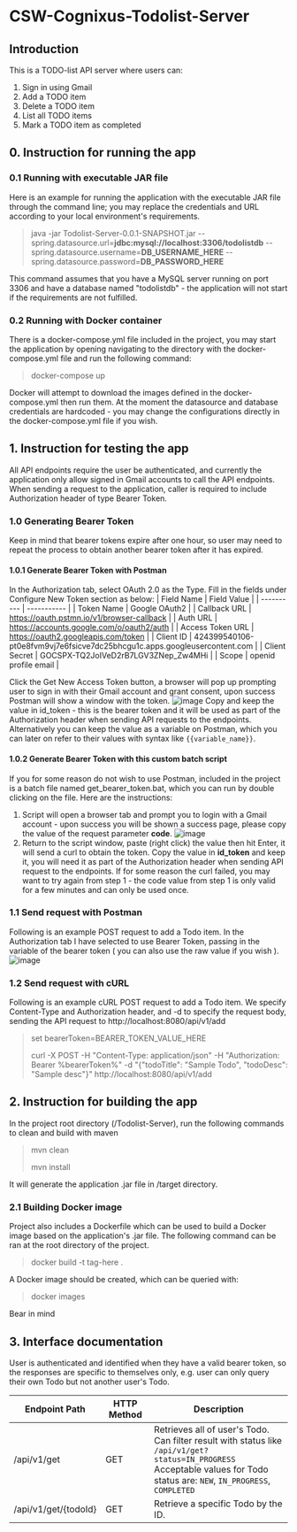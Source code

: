 # CSW-Cognixus-Todolist-Server
## Introduction
This is a TODO-list API server where users can:
1. Sign in using Gmail
2. Add a TODO item
3. Delete a TODO item
4. List all TODO items
5. Mark a TODO item as completed


## 0. Instruction for running the app
### 0.1 Running with executable JAR file
Here is an example for running the application with the executable JAR file through the command line; you may replace the credentials and URL according to your local environment's requirements. 

>java -jar Todolist-Server-0.0.1-SNAPSHOT.jar --spring.datasource.url=**jdbc:mysql://localhost:3306/todolistdb** --spring.datasource.username=**DB_USERNAME_HERE** --spring.datasource.password=**DB_PASSWORD_HERE**

This command assumes that you have a MySQL server running on port 3306 and have a database named "todolistdb" - the application will not start if the requirements are not fulfilled. 
### 0.2 Running with Docker container
There is a docker-compose.yml file included in the project, you may start the application by opening navigating to the directory with the docker-compose.yml file and run the following command:

>docker-compose up

Docker will attempt to download the images defined in the docker-compose.yml then run them.
At the moment the datasource and database credentials are hardcoded - you may change the configurations directly in the docker-compose.yml file if you wish. 


## 1. Instruction for testing the app
All API endpoints require the user be authenticated, and currently the application only allow signed in Gmail accounts to call the API endpoints. 
When sending a request to the application, caller is required to include Authorization header of type Bearer Token.
### 1.0 Generating Bearer Token
Keep in mind that bearer tokens expire after one hour, so user may need to repeat the process to obtain another bearer token after it has expired. 
#### 1.0.1 Generate Bearer Token with Postman
In the Authorization tab, select OAuth 2.0 as the Type. 
Fill in the fields under Configure New Token section as below:
| Field Name | Field Value |
| ---------- | ----------- |
| Token Name | Google OAuth2 |
| Callback URL | https://oauth.pstmn.io/v1/browser-callback |
| Auth URL | https://accounts.google.com/o/oauth2/auth |
| Access Token URL | https://oauth2.googleapis.com/token |
| Client ID | 424399540106-pt0e8fvm9vj7e6fsicve7dc25bhcgu1c.apps.googleusercontent.com |
| Client Secret | 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 |
| Scope | openid profile email |

Click the Get New Access Token button, a browser will pop up prompting user to sign in with their Gmail account and grant consent, upon success Postman will show a window with the token. 
![image](https://github.com/Hawgnes/CSW-Cognixus-Todolist-Server/assets/30411458/c449f4d8-b4d9-4ce9-8010-c8a9c21fd828)
Copy and keep the value in id_token - this is the bearer token and it will be used as part of the Authorization header when sending API requests to the endpoints. Alternatively you can keep the value as a variable on Postman, which you can later on refer to their values with syntax like `{{variable_name}}`. 

#### 1.0.2 Generate Bearer Token with this custom batch script
If you for some reason do not wish to use Postman, included in the project is a batch file named get_bearer_token.bat, which you can run by double clicking on the file. Here are the instructions: 
1. Script will open a browser tab and prompt you to login with a Gmail account - upon success you will be shown a success page, please copy the value of the request parameter **code**.
![image](https://github.com/Hawgnes/CSW-Cognixus-Todolist-Server/assets/30411458/a18c30c8-9fc8-49b2-ab0f-3da46a96e1d3)
2. Return to the script window, paste (right click) the value then hit Enter, it will send a curl to obtain the token. Copy the value in **id_token** and keep it, you will need it as part of the Authorization header when sending API request to the endpoints.  If for some reason the curl failed, you may want to try again from step 1 - the code value from step 1 is only valid for a few minutes and can only be used once. 

### 1.1 Send request with Postman
Following is an example POST request to add a Todo item. In the Authorization tab I have selected to use Bearer Token, passing in the variable of the bearer token ( you can also use the raw value if you wish ). 
![image](https://github.com/Hawgnes/CSW-Cognixus-Todolist-Server/assets/30411458/bddad2cf-80e2-455c-ae1c-02f4af96db17)

### 1.2 Send request with cURL
Following is an example cURL POST request to add a Todo item. 
We specify Content-Type and Authorization header, and -d to specify the request body, sending the API request to http://localhost:8080/api/v1/add

>set bearerToken=BEARER_TOKEN_VALUE_HERE
>
>curl -X POST -H "Content-Type: application/json" -H "Authorization: Bearer %bearerToken%" -d "{\"todoTitle\": \"Sample Todo\", \"todoDesc\": \"Sample desc\"}" http://localhost:8080/api/v1/add


## 2. Instruction for building the app
In the project root directory (/Todolist-Server), run the following commands to clean and build with maven

>mvn clean
>
>mvn install

It will generate the application .jar file in /target directory.

### 2.1 Building Docker image
Project also includes a Dockerfile which can be used to build a Docker image based on the application's .jar file. 
The following command can be ran at the root directory of the project. 

>docker build -t tag-here .

A Docker image should be created, which can be queried with:

>docker images

Bear in mind 


## 3. Interface documentation
User is authenticated and identified when they have a valid bearer token, so the responses are specific to themselves only, e.g. user can only query their own Todo but not another user's Todo. 

| Endpoint Path | HTTP Method | Description |
|-------------- | ----------- | ----------- |
| /api/v1/get | GET | Retrieves all of user's Todo.<br> Can filter result with status like `/api/v1/get?status=IN_PROGRESS`<br> Acceptable values for Todo status are: `NEW`, `IN_PROGRESS`, `COMPLETED`|
| /api/v1/get/{todoId} | GET | Retrieve a specific Todo by the ID. |


